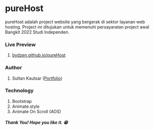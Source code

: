 # pureHost

pureHost adalah project website yang bergerak di sektor layanan web hosting.
Project ini ditujukan untuk memenuhi persayaratan project awal Bangkit 2022
Studi Independen.

### Live Preview

1. [bydzen.github.io/pureHost](https://bydzen.github.io/mantaphost/)

### Author

1. Sultan Kautsar ([Portfolio](https://sultankautsar.com/))

### Technology

1. Bootstrap
2. Animate.style
3. Animate On Scroll (AOS)

##### Thank You! Hope you like it. 😁

